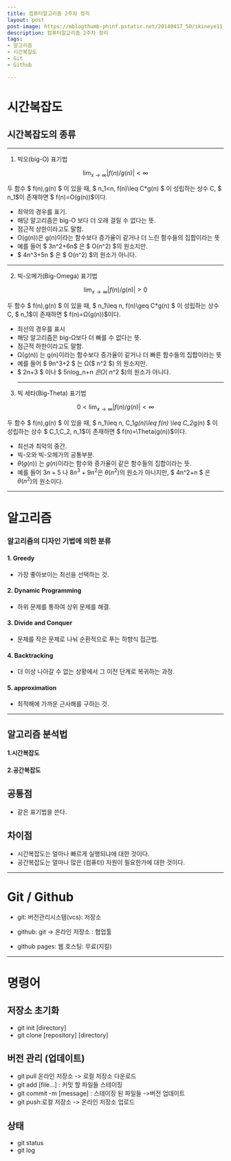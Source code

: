 ```yaml
---
title: 컴퓨터알고리즘 2주차 정리
layout: post
post-image: https://mblogthumb-phinf.pstatic.net/20140417_50/skineye11_1397707857159Xd00q_JPEG/naver_com_20140417_130214.jpg?type=w2
description: 컴퓨터알고리즘 2주차 정리
tags:
- 알고리즘
- 시간복잡도
- Git
- Github

---
```


# 시간복잡도

## 시간복잡도의 종류
- - -
 1. 빅오(big-O) 표기법  
 
  $$ \lim_{x \to \infty} \vert f(n)/g(n) \vert <\infty  $$

두 함수 $ f(n),g(n) $ 이 있을 때, $ n_1<n, f(n)\leq C*g(n) $ 이 성립하는 상수 C, $ n_1$이 존재하면 $ f(n)=O(g(n))$이다.
* 최악의 경우를 표기.
* 해당 알고리즘은 big-O 보다 더 오래 걸릴 수 없다는 뜻.
* 점근적 상한이라고도 말함.
* O(g(n))은 g(n)이라는 함수보다 증가율이 같거나 더 느린 함수들의 집합이라는 뜻 
* 예를 들어 $ 3n^2+6n$  은 $ O(n^2) $의 원소지만.
* $ 4n^3+5n $ 은 $ O(n^2) $의 원소가 아니다.
 
- - -
 
2. 빅-오메가(Big-Omega) 표기법
   
$$ \lim_{x \to \infty} \vert f(n)/g(n) \vert >0  $$


두 함수 $ f(n),g(n) $ 이 있을 때, $ n_1\leq n, f(n)\geq C*g(n) $ 이 성립하는 상수 C, $ n_1$이 존재하면 $ f(n)=Ω(g(n))$이다.


* 최선의 경우를 표시
* 해당 알고리즘은 big-Ω보다 더 빠를 수 없다는 뜻.
* 점근적 하한이라고도 말함.
* Ω(g(n)) 는 g(n)이라는 함수보다 증가율이 같거나 더 빠른 함수들의 집합이라는 뜻
* 예를 들어  $ 9n^3+2 $ 는 Ω($ n^2 $) 의 원소지만.
* $ 2n+3 $ 이나 $ 5nlog_n+n $은 Ω($ n^2 $)의 원소가 아니다. 
  - - - 
3. 빅 세타(Big-Theta) 표기법


$$ 0< \lim_{x \to \infty} \vert f(n)/g(n) \vert <\infty  $$


두 함수 $ f(n),g(n) $ 이 있을 때, $ n_1\leq n,
  C_1*g(n)\leq f(n) \leq C_2*g(n) $ 이 성립하는 상수 $ C_1,C_2, n_1$이 존재하면 $ f(n)=\Theta(g(n))$이다.



* 최선과 최악의 중간.
* 빅-오와 빅-오메가의 공통부분.
* $θ(g(n))$ 는 $g(n)$이라는 함수와 증가율이 같은 함수들의 집합이라는 뜻.
* 예를 들어 $3n+5$ 나 $8n^3+9n^2$은 $θ(n^2)$의 원소가 아니지만, $ 4n^2+n $ 은  $θ(n^2)$의 원소이다.
  
- - -
# 알고리즘
### 알고리즘의 디자인 기법에 의한 분류
#### 1. Greedy
* 가장 좋아보이는 최선을 선택하는 것.
#### 2. Dynamic Programming 
* 하위 문제를 통하여 상위 문제를 해결.
#### 3. Divide and Conquer
* 문제를 작은 문제로 나눠 순환적으로 푸는 하향식 접근법. 
#### 4. Backtracking
* 더 이상 나아갈 수 없는 상황에서 그 이전 단계로 복귀하는 과정.
#### 5. approximation
* 최적해에 가까운 근사해를 구하는 것. 
- - -
## 알고리즘 분석법
#### 1.시간복잡도
#### 2.공간복잡도

## 공통점

 * 같은 표기법을 쓴다.
  
## 차이점

  * 시간복잡도는 얼마나 빠르게 실행되냐에 대한 것이다.
  * 공간복잡도는 얼마나 많은 (컴퓨터) 자원이 필요한가에 대한 것이다.

- - -

 # Git / Github
* git: 버전관리시스템(vcs): 저장소
* github: git -> 온라인 저장소 : 협업툴

* github pages: 웹 호스팅: 무료(지킬)

- - -

# 명령어

## 저장소 초기화
* git init [directory]  
* git clone [repository] [directory]

## 버전 관리 (업데이트)
* git pull 온라인 저장소 -> 로컬 저장소 다운로드  
* git add [file...] : 커밋 할 파일들 스테이징  
* git commit -m [message] :
스테이징 된 파일들 ->버전 업데이트   
* git push:로컬 저장소 -> 온라인 저장소 업로드

## 상태 
* git status
* git log
